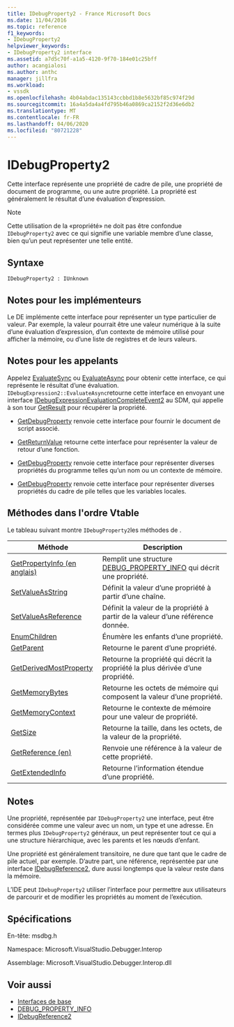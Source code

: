 ```yaml
---
title: IDebugProperty2 - France Microsoft Docs
ms.date: 11/04/2016
ms.topic: reference
f1_keywords:
- IDebugProperty2
helpviewer_keywords:
- IDebugProperty2 interface
ms.assetid: a7d5c70f-a1a5-4120-9f70-184e01c25bff
author: acangialosi
ms.author: anthc
manager: jillfra
ms.workload:
- vssdk
ms.openlocfilehash: 4b04abdac135143ccbbd1b8e5632bf85c974f29d
ms.sourcegitcommit: 16a4a5da4a4fd795b46a0869ca2152f2d36e6db2
ms.translationtype: MT
ms.contentlocale: fr-FR
ms.lasthandoff: 04/06/2020
ms.locfileid: "80721228"
---
```

# <a name="idebugproperty2"></a>IDebugProperty2
Cette interface représente une propriété de cadre de pile, une propriété de document de programme, ou une autre propriété. La propriété est généralement le résultat d’une évaluation d’expression.

> [!NOTE]
> Cette utilisation de la «propriété» ne doit pas être confondue `IDebugProperty2` avec ce qui signifie une variable membre d’une classe, bien qu’un peut représenter une telle entité.

## <a name="syntax"></a>Syntaxe

```
IDebugProperty2 : IUnknown
```

## <a name="notes-for-implementers"></a>Notes pour les implémenteurs
 Le DE implémente cette interface pour représenter un type particulier de valeur. Par exemple, la valeur pourrait être une valeur numérique à la suite d’une évaluation d’expression, d’un contexte de mémoire utilisé pour afficher la mémoire, ou d’une liste de registres et de leurs valeurs.

## <a name="notes-for-callers"></a>Notes pour les appelants
 Appelez [EvaluateSync](../../../extensibility/debugger/reference/idebugexpression2-evaluatesync.md) ou [EvaluateAsync](../../../extensibility/debugger/reference/idebugexpression2-evaluateasync.md) pour obtenir cette interface, ce qui représente le résultat d’une évaluation. `IDebugExpression2::EvaluateAsync`retourne cette interface en envoyant une interface [IDebugExpressionEvaluationCompleteEvent2](../../../extensibility/debugger/reference/idebugexpressionevaluationcompleteevent2.md) au SDM, qui appelle à son tour [GetResult](../../../extensibility/debugger/reference/idebugexpressionevaluationcompleteevent2-getresult.md) pour récupérer la propriété.

- [GetDebugProperty](../../../extensibility/debugger/reference/idebugpropertycreateevent2-getdebugproperty.md) renvoie cette interface pour fournir le document de script associé.

- [GetReturnValue](../../../extensibility/debugger/reference/idebugreturnvalueevent2-getreturnvalue.md) retourne cette interface pour représenter la valeur de retour d’une fonction.

- [GetDebugProperty](../../../extensibility/debugger/reference/idebugprogram2-getdebugproperty.md) renvoie cette interface pour représenter diverses propriétés du programme telles qu’un nom ou un contexte de mémoire.

- [GetDebugProperty](../../../extensibility/debugger/reference/idebugstackframe2-getdebugproperty.md) renvoie cette interface pour représenter diverses propriétés du cadre de pile telles que les variables locales.

## <a name="methods-in-vtable-order"></a>Méthodes dans l'ordre Vtable
 Le tableau suivant montre `IDebugProperty2`les méthodes de .

|Méthode|Description|
|------------|-----------------|
|[GetPropertyInfo (en anglais)](../../../extensibility/debugger/reference/idebugproperty2-getpropertyinfo.md)|Remplit une structure [DEBUG_PROPERTY_INFO](../../../extensibility/debugger/reference/debug-property-info.md) qui décrit une propriété.|
|[SetValueAsString](../../../extensibility/debugger/reference/idebugproperty2-setvalueasstring.md)|Définit la valeur d’une propriété à partir d’une chaîne.|
|[SetValueAsReference](../../../extensibility/debugger/reference/idebugproperty2-setvalueasreference.md)|Définit la valeur de la propriété à partir de la valeur d’une référence donnée.|
|[EnumChildren](../../../extensibility/debugger/reference/idebugproperty2-enumchildren.md)|Énumère les enfants d’une propriété.|
|[GetParent](../../../extensibility/debugger/reference/idebugproperty2-getparent.md)|Retourne le parent d’une propriété.|
|[GetDerivedMostProperty](../../../extensibility/debugger/reference/idebugproperty2-getderivedmostproperty.md)|Retourne la propriété qui décrit la propriété la plus dérivée d’une propriété.|
|[GetMemoryBytes](../../../extensibility/debugger/reference/idebugproperty2-getmemorybytes.md)|Retourne les octets de mémoire qui composent la valeur d’une propriété.|
|[GetMemoryContext](../../../extensibility/debugger/reference/idebugproperty2-getmemorycontext.md)|Retourne le contexte de mémoire pour une valeur de propriété.|
|[GetSize](../../../extensibility/debugger/reference/idebugproperty2-getsize.md)|Retourne la taille, dans les octets, de la valeur de la propriété.|
|[GetReference (en)](../../../extensibility/debugger/reference/idebugproperty2-getreference.md)|Renvoie une référence à la valeur de cette propriété.|
|[GetExtendedInfo](../../../extensibility/debugger/reference/idebugproperty2-getextendedinfo.md)|Retourne l’information étendue d’une propriété.|

## <a name="remarks"></a>Notes
 Une propriété, représentée par `IDebugProperty2` une interface, peut être considérée comme une valeur avec un nom, un type et une adresse. En termes plus `IDebugProperty2` généraux, un peut représenter tout ce qui a une structure hiérarchique, avec les parents et les nœuds d’enfant.

 Une propriété est généralement transitoire, ne dure que tant que le cadre de pile actuel, par exemple. D’autre part, une référence, représentée par une interface [IDebugReference2,](../../../extensibility/debugger/reference/idebugreference2.md) dure aussi longtemps que la valeur reste dans la mémoire.

 L’IDE peut `IDebugProperty2` utiliser l’interface pour permettre aux utilisateurs de parcourir et de modifier les propriétés au moment de l’exécution.

## <a name="requirements"></a>Spécifications
 En-tête: msdbg.h

 Namespace: Microsoft.VisualStudio.Debugger.Interop

 Assemblage: Microsoft.VisualStudio.Debugger.Interop.dll

## <a name="see-also"></a>Voir aussi
- [Interfaces de base](../../../extensibility/debugger/reference/core-interfaces.md)
- [DEBUG_PROPERTY_INFO](../../../extensibility/debugger/reference/debug-property-info.md)
- [IDebugReference2](../../../extensibility/debugger/reference/idebugreference2.md)
